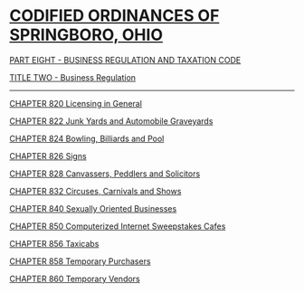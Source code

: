 [CODIFIED ORDINANCES OF SPRINGBORO, OHIO](index.html)
=====================================================

[PART EIGHT - BUSINESS REGULATION AND TAXATION CODE](394aa412.html)

[TITLE TWO - Business Regulation](3966a412.html)

* * * * *

[CHAPTER 820 Licensing in General](3976a412.html)

[CHAPTER 822 Junk Yards and Automobile Graveyards](39bda412.html)

[CHAPTER 824 Bowling, Billiards and Pool](39dca412.html)

[CHAPTER 826 Signs](39f7a412.html)

[CHAPTER 828 Canvassers, Peddlers and Solicitors](3c02a412.html)

[CHAPTER 832 Circuses, Carnivals and Shows](3c2ca412.html)

[CHAPTER 840 Sexually Oriented Businesses](3c52a412.html)

[CHAPTER 850 Computerized Internet Sweepstakes Cafes](3dd2a412.html)

[CHAPTER 856 Taxicabs](3e84a412.html)

[CHAPTER 858 Temporary Purchasers](3ecfa412.html)

[CHAPTER 860 Temporary Vendors](3ee8a412.html)

